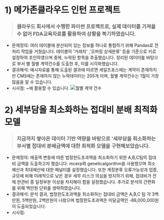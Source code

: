 # 1) 메가존클라우드 인턴 프로젝트
> ### 클라우드 회사에서 수행한 파이썬 프로젝트로, 실제 데이터를 가져올 수 없어 FDA교육자료를 활용하여 상황을 복기하였습니다. 
* 문제정의: 여러 테이블에 분산되어 있는 정보를 하나로 통합하기 위해 Pandas로 전처리 작업을 거쳤습니다. 테이블의 '거래처' ,'오퍼링 상세분류' 등을 기준으로 키로 설정하여 조인하였으며 중복, 누락된 항목을 추출했습니다. 정리된 데이터를 바탕으로 부서 별 월별 계약건수를 도출한 후, 이를 시각화했습니다.
* 결과해석: 예시자료를 통해 도출된 결과에 따르면 세일즈포스에는 계약이 존재하지만 CMS에는 존재하지 않는 누락데이터는 205개 이며, 월별 계약건수는 1월이 가장 많음을 알 수 있습니다.
* 시사점: ~에 활용할 수 있습니다.
  ![월별 계약 건수]()

# 2) 세부담을 최소화하는 접대비 분배 최적화 모델
> ### 지금까지 쌓아온 데이터 기반 역량을 바탕으로 '세부담을 최소화하는 부서별 접대비 분배금액에 대한 최적화 모델을 구현해보았습니다. 
* 문제정의: 매출액 변동에 따른 법정한도초과액을 최소화하기 위한 A,B,C팀의 접대비 금액을 도출하고자 했습니다. mcerp와 geneticalgorithm을 사용했으며 최소예산과 최대예산에 대한 패널티를 설정했습니다. 또한 계정분류 오류가능성과 업종, 규모에 비해 이례적으로 낮은 경우 세무 리스크 의심을 방지하기 위해, 접대비가 전체 판관비 중 일정부분 이상을 차지해야 함을 설정했습니다. 추가로 분석의 간편화를 위해 백만원 단위를 생략하였습니다.
* 결과해석: 분석 결과, 법정한도초과액을 최소화하는 접대비 금액은 A,B,C 팀 각 3백만원, 5백만원, 2백만원이 나왔으며 법정한도초과액은 미달금액인 -88,000,000원이 도출되었습니다. 
* 시사점: 
